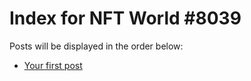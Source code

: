 # Index for NFT World #8039
Posts will be displayed in the order below:

- [Your first post](./001-first.md)

